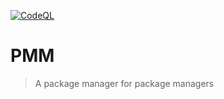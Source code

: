 [![CodeQL][CodeQl-badge]][CodeQl-link]

[CodeQl-badge]: https://github.com/Charlie-Sumorok/PMM/actions/workflows/codeql-analysis.yml/badge.svg
[CodeQl-link]: https://github.com/Charlie-Sumorok/PMM/actions/workflows/codeql-analysis.yml

# PMM

> A package manager for package managers

